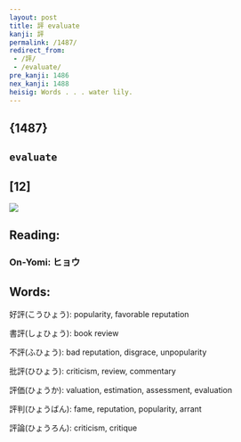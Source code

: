 ```yaml
---
layout: post
title: 評 evaluate
kanji: 評
permalink: /1487/
redirect_from:
 - /評/
 - /evaluate/
pre_kanji: 1486
nex_kanji: 1488
heisig: Words . . . water lily.
---
```


## {1487}

## `evaluate`

## [12]

<div class="stroke"><img src="E8A995.png" /></div>

## Reading:

### On-Yomi: ヒョウ

## Words:

好評(こうひょう): popularity, favorable reputation

書評(しょひょう): book review

不評(ふひょう): bad reputation, disgrace, unpopularity

批評(ひひょう): criticism, review, commentary

評価(ひょうか): valuation, estimation, assessment, evaluation

評判(ひょうばん): fame, reputation, popularity, arrant

評論(ひょうろん): criticism, critique
